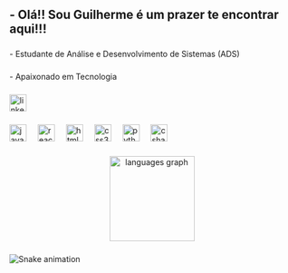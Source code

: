 <h2 align="left">- Olá!! Sou Guilherme é um prazer te encontrar aqui!!!</h2>

###

<p align="left">- Estudante de Análise e Desenvolvimento de Sistemas (ADS)</p>

###

<p align="left">- Apaixonado em Tecnologia</p>

###

<div align="left">
  <a href="https://www.linkedin.com/in/guilherme-ponciano-/" target="_blank">
    <img src="https://img.shields.io/static/v1?message=LinkedIn&logo=linkedin&label=&color=0077B5&logoColor=white&labelColor=&style=for-the-badge" height="30" alt="linkedin logo"  />
  </a>
</div>

###

<div align="left">
  <img src="https://cdn.jsdelivr.net/gh/devicons/devicon/icons/javascript/javascript-original.svg" height="30" alt="javascript logo"  />
  <img width="12" />
  <img src="https://cdn.jsdelivr.net/gh/devicons/devicon/icons/react/react-original.svg" height="30" alt="react logo"  />
  <img width="12" />
  <img src="https://cdn.jsdelivr.net/gh/devicons/devicon/icons/html5/html5-original.svg" height="30" alt="html5 logo"  />
  <img width="12" />
  <img src="https://cdn.jsdelivr.net/gh/devicons/devicon/icons/css3/css3-original.svg" height="30" alt="css3 logo"  />
  <img width="12" />
  <img src="https://cdn.jsdelivr.net/gh/devicons/devicon/icons/python/python-original.svg" height="30" alt="python logo"  />
  <img width="12" />
  <img src="https://cdn.jsdelivr.net/gh/devicons/devicon/icons/csharp/csharp-original.svg" height="30" alt="csharp logo"  />
</div>

###

<div align="center">
  <img src="https://github-readme-stats.vercel.app/api/top-langs?username=GuiPonciano&locale=en&hide_title=true&layout=compact&card_width=320&langs_count=8&theme=dracula&hide_border=true&order=2" height="150" alt="languages graph"  />
</div>

###

<img src="https://raw.githubusercontent.com/GuiPonciano/GuiPonciano/output/snake.svg" alt="Snake animation" />

###
